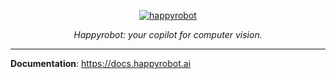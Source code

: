 <p align="center">
  <a href="https://happyrobot.ai"><img src="https://happyrobot.ai/img/happyrobot-logo.png" alt="happyrobot"></a>
</p>
<p align="center">
    <em>Happyrobot: your copilot for computer vision.</em>
</p>

---

**Documentation**: <a href="https://docs.happyrobot.ai" target="_blank">https://docs.happyrobot.ai</a>